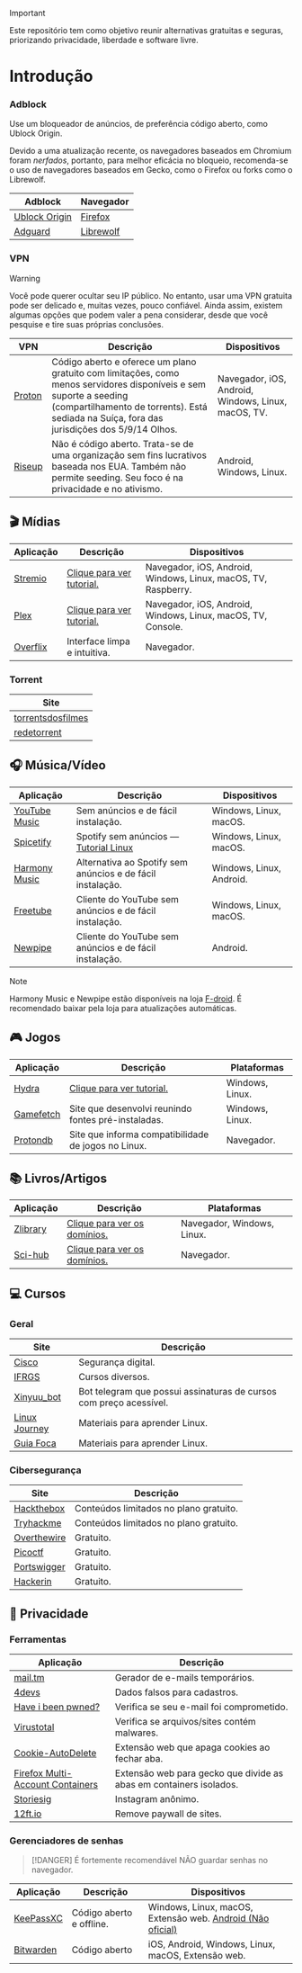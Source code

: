 > [!IMPORTANT]
> Este repositório tem como objetivo reunir alternativas gratuitas e seguras, priorizando privacidade, liberdade e software livre.

# Introdução

### Adblock

Use um bloqueador de anúncios, de preferência código aberto, como Ublock Origin.

Devido a uma atualização recente, os navegadores baseados em Chromium foram _nerfados_, portanto, para melhor eficácia no bloqueio, recomenda-se o uso de navegadores baseados em Gecko, como o Firefox ou forks como o Librewolf.

|Adblock|Navegador|
|-|-|
|[Ublock Origin](https://ublockorigin.com/)|[Firefox](https://www.mozilla.org/pt-BR/firefox/new/)|
|[Adguard](https://addons.mozilla.org/pt-BR/firefox/addon/adguard-adblocker/)|[Librewolf](https://librewolf.net/)|

### VPN

> [!WARNING]
> Você pode querer ocultar seu IP público. No entanto, usar uma VPN gratuita pode ser delicado e, muitas vezes, pouco confiável. Ainda assim, existem algumas opções que podem valer a pena considerar, desde que você pesquise e tire suas próprias conclusões.

|VPN|Descrição|Dispositivos|
|-|-|-|
|[Proton](https://protonvpn.com/)|Código aberto e oferece um plano gratuito com limitações, como menos servidores disponíveis e sem suporte a seeding (compartilhamento de torrents). Está sediada na Suíça, fora das jurisdições dos 5/9/14 Olhos.|Navegador, iOS, Android, Windows, Linux, macOS, TV.|
|[Riseup](https://riseup.net/pt/vpn)|Não é código aberto. Trata-se de uma organização sem fins lucrativos baseada nos EUA. Também não permite seeding. Seu foco é na privacidade e no ativismo.|Android, Windows, Linux.|

## 🎬 Mídias

|Aplicação|Descrição|Dispositivos|
|-|-|-|
|[Stremio](https://www.stremio.com/downloads)|[Clique para ver tutorial.](/apps/stremio.md)|Navegador, iOS, Android, Windows, Linux, macOS, TV, Raspberry.| 
|[Plex](https://www.plex.tv/)|[Clique para ver tutorial.](/apps/plex.md)|Navegador, iOS, Android, Windows, Linux, macOS, TV, Console.|
|[Overflix](https://overflixtv.lat/)|Interface limpa e intuitiva.|Navegador.|

### Torrent
|Site|
|-|
|[torrentsdosfilmes](https://torrentsdosfilmes.to/)|
|[redetorrent](https://redetorrent.com/)|

## 🎧 Música/Vídeo

|Aplicação|Descrição|Dispositivos|
|-|-|-|
|[YouTube Music](https://th-ch.github.io/youtube-music/)|Sem anúncios e de fácil instalação.|Windows, Linux, macOS.|
|[Spicetify](https://spicetify.app/)|Spotify sem anúncios — [Tutorial Linux](https://aglairvta.github.io/blog/spotify-desktop-gratis)|Windows, Linux, macOS.|
|[Harmony Music](https://github.com/anandnet/Harmony-Music/releases/tag/v1.12.0)|Alternativa ao Spotify sem anúncios e de fácil instalação.|Windows, Linux, Android.|
|[Freetube](https://freetubeapp.io/#download)|Cliente do YouTube sem anúncios e de fácil instalação.|Windows, Linux, macOS.|
|[Newpipe](https://newpipe.net/)|Cliente do YouTube sem anúncios e de fácil instalação.|Android.|

> [!NOTE]
> Harmony Music e Newpipe estão disponíveis na loja [F-droid](https://f-droid.org/pt_BR/). É recomendado baixar pela loja para atualizações automáticas.

## 🎮 Jogos

|Aplicação|Descrição|Plataformas|
|-|-|-|
|[Hydra](https://hydralauncher.gg/pt-br)|[Clique para ver tutorial.](/apps/hydra.md)|Windows, Linux.|
|[Gamefetch](https://aglairvta.github.io/gamefetch/)|Site que desenvolvi reunindo fontes pré-instaladas.|Windows, Linux.|
|[Protondb](https://www.protondb.com/)|Site que informa compatibilidade de jogos no Linux.|Navegador.|

## 📚 Livros/Artigos

|Aplicação|Descrição|Plataformas|
|-|-|-|
|[Zlibrary](https://pt.1lib.sk)|[Clique para ver os domínios.](/apps/zlibrary.md)|Navegador, Windows, Linux.|
|[Sci-hub](https://sci-hub.se/)|[Clique para ver os domínios.](/apps/scihub.md)|Navegador.|

## 💻 Cursos

### Geral

|Site|Descrição|
|-|-|
|[Cisco](https://www.netacad.com/)|Segurança digital.|
|[IFRGS](https://moodle.ifrs.edu.br/course/index.php?categoryid=38)|Cursos diversos.|
|[Xinyuu_bot](https://t.me/Xinyuu_bot)|Bot telegram que possui assinaturas de cursos com preço acessível.|
|[Linux Journey](https://linuxjourney.com/)|Materiais para aprender Linux.|
|[Guia Foca](https://www.guiafoca.org/)|Materiais para aprender Linux.|

### Cibersegurança

|Site|Descrição|
|-|-|
|[Hackthebox](https://www.hackthebox.com/)|Conteúdos limitados no plano gratuito.|
|[Tryhackme](https://tryhackme.com/)|Conteúdos limitados no plano gratuito.|
|[Overthewire](https://overthewire.org/wargames/)|Gratuito.|
|[Picoctf](https://picoctf.org/)|Gratuito.|
|[Portswigger](https://portswigger.net/web-security)|Gratuito.|
|[Hackerin](https://hackerin.net/#/login)|Gratuito.|

## 🔐 Privacidade

### Ferramentas

|Aplicação|Descrição|
|-|-|
|[mail.tm](https://mail.tm/pt/)|Gerador de e-mails temporários.|
|[4devs](https://www.4devs.com.br/)|Dados falsos para cadastros.|
|[Have i been pwned?](https://haveibeenpwned.com/)|Verifica se seu e-mail foi comprometido.|
|[Virustotal](https://www.virustotal.com/gui/)|Verifica se arquivos/sites contém malwares.|
|[Cookie-AutoDelete](https://addons.mozilla.org/pt-BR/firefox/addon/cookie-autodelete/)|Extensão web que apaga cookies ao fechar aba.|
|[Firefox Multi-Account Containers](https://addons.mozilla.org/en-US/firefox/addon/multi-account-containers/)|Extensão web para gecko que divide as abas em containers isolados.|
|[Storiesig](https://storiesig.info/en/)|Instagram anônimo.|
|[12ft.io](https://12ft.io/)|Remove paywall de sites.|

### Gerenciadores de senhas

> [!DANGER]
> É fortemente recomendável NÃO guardar senhas no navegador.

|Aplicação|Descrição|Dispositivos|
|-|-|-|
|[KeePassXC](https://keepassxc.org/download/#linux)|Código aberto e offline.|Windows, Linux, macOS, Extensão web. [Android (Não oficial)](https://www.keepassdx.com/)|
|[Bitwarden](https://bitwarden.com/download/)|Código aberto|iOS, Android, Windows, Linux, macOS, Extensão web.|